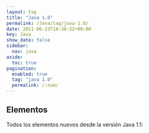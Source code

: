```yaml
---
layout: tag
title: "Java 1.0"
permalink: /Java/tag/java-1.0/
date: 2011-06-23T18:38:52+00:00
key: Java
show_date: false
sidebar:
  nav: java
aside:
  toc: true
pagination: 
  enabled: true
  tag: "java 1.0"
  permalink: /:num/    
---
```




<h2>Elementos</h2>
Todos los elementos nuevos desde la versión Java 1.1: